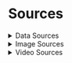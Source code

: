 # Sources

<details>
<summary>Data Sources</summary>

### Data Sources

- Satellites: manually collected from different sites (see sat_source attribute)
- Launchers: [SpaceDevs LL2 API](https://thespacedevs.com/llapi) (lauchpad_url, country, website added manually, added missing descriptions, changed logos, added imaginary launch cost where launch cost was missing)
</details>


<details>
<summary>Image Sources</summary>

### Image Sources

- /images/satellites: see im_source, im_org_url in satellites.js
- /images/customers: [Exolaunch Website](https://exolaunch.com/)
- /images/backgrounds: Will be added once the project is finished.

</details>


<details>
<summary>Video Sources</summary>

### Image Sources

- 'bg_thankyou_video' - [SpaceFlight Now](https://www.youtube.com/@SpaceflightNowVideo) Youtube Video - ['4K launch replay: SpaceX Falcon 9 rocket launches Northrop Grumman's Cygnus to the ISS'](https://www.youtube.com/watch?v=RFRRyBulwR8)

</details>
